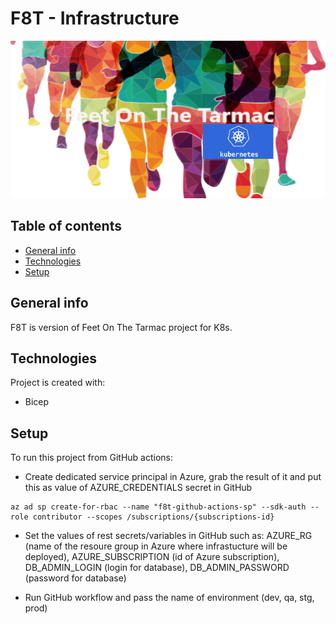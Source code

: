 # F8T - Infrastructure
![Project logo](./docs/f8t-logo.png)

## Table of contents
* [General info](#general-info)
* [Technologies](#technologies)
* [Setup](#setup)

## General info
F8T is version of Feet On The Tarmac project for K8s.
	
## Technologies
Project is created with:
* Bicep
	
## Setup
To run this project from GitHub actions:
* Create dedicated service principal in Azure, grab the result of it and put this as value of AZURE_CREDENTIALS secret in GitHub

```
az ad sp create-for-rbac --name "f8t-github-actions-sp" --sdk-auth --role contributor --scopes /subscriptions/{subscriptions-id}
```

* Set the values of rest secrets/variables in GitHub such as: AZURE_RG (name of the resoure group in Azure where infrastucture will be deployed), AZURE_SUBSCRIPTION (id of Azure subscription), DB_ADMIN_LOGIN (login for database), DB_ADMIN_PASSWORD (password for database)

* Run GitHub workflow and pass the name of environment (dev, qa, stg, prod)
